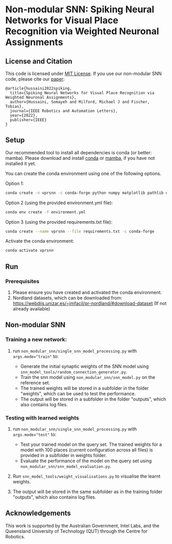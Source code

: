 # Non-modular SNN: Spiking Neural Networks for Visual Place Recognition via Weighted Neuronal Assignments

## License and Citation

This code is licensed under [MIT License](./LICENSE). If you use our non-modular SNN code, please cite our [paper](https://arxiv.org/abs/2109.06452):


```
@article{hussaini2022spiking,
  title={Spiking Neural Networks for Visual Place Recognition via Weighted Neuronal Assignments},
  author={Hussaini, Somayeh and Milford, Michael J and Fischer, Tobias},
  journal={IEEE Robotics and Automation Letters},
  year={2022},
  publisher={IEEE}
}
```

## Setup

Our recommended tool to install all dependencies is conda (or better: mamba). Please download and install [conda](https://docs.conda.io/en/latest/) or [mamba](https://mamba.readthedocs.io/en/latest/), if you have not installed it yet. 


You can create the conda environment using one of the following options. 

Option 1: 

```bash
conda create -n vprsnn -c conda-forge python numpy matplotlib pathlib opencv tqdm pickle5 brian2 scikit-learn ipykernel numba cudatoolkit autopep8 pandas seaborn wandb
```

Option 2 (using the provided environment.yml file): 

```bash 
conda env create -f environment.yml
```

Option 3 (using the provided requirements.txt file):
```bash 
conda create --name vprsnn --file requirements.txt -c conda-forge
```

Activate the conda environment: 

```bash
conda activate vprsnn
```


## Run 
### Prerequisites
1. Please ensure you have created and activated the conda environment.  
2. Nordland datasets, which can be downloaded from: https://webdiis.unizar.es/~jmfacil/pr-nordland/#download-dataset (If not already available)



## Non-modular SNN 
### Training a new network:

1. run `non_modular_snn/single_snn_model_processing.py` with `args.mode="train"` to: 

    * Generate the initial synaptic weights of the SNN model using `snn_model_tools/random_connection_generator.py`.
    * Train the snn model using `non_modular_snn/snn_model.py` on the reference set. 
    * The trained weights will be stored in a subfolder in the folder "weights", which can be used to test the performance.
    * The output will be stored in a subfolder in the folder "outputs", which also contains log files. 

### Testing with learned weights

1. run `non_modular_snn/single_snn_model_processing.py` with `args.mode="test"` to: 

    * Test your trained model on the query set. The trained weights for a model with 100 places (current configuration across all files) is provided in a subfolder in weights folder.  
    * Evaluate the performance of the model on the query set using `non_modular_snn/snn_model_evaluation.py`. 
2. Run `snn_model_tools/weight_visualisations.py` to visualise the learnt weights.
3. The output will be stored in the same subfolder as in the training folder "outputs", which also contains log files. 



## Acknowledgements
This work is supported by the Australian Government, Intel Labs, and the Queensland University of Technology (QUT) through the Centre for Robotics.
